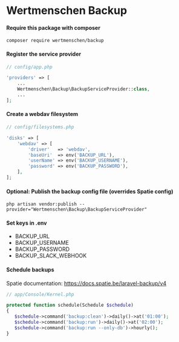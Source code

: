 # Wertmenschen Backup

#### Require this package with composer

```shell
composer require wertmenschen/backup
```

#### Register the service provider

``` php
// config/app.php

'providers' => [
    ...
    Wertmenschen\Backup\BackupServiceProvider::class,
    ...
];
```

#### Create a webdav filesystem
``` php
// config/filesystems.php

'disks' => [
    'webdav' => [
        'driver'   => 'webdav',
        'baseUri'  => env('BACKUP_URL'),
        'userName' => env('BACKUP_USERNAME'),
        'password' => env('BACKUP_PASSWORD'),
    ],
];
```

#### Optional: Publish the backup config file (overrides Spatie config)
```shell
php artisan vendor:publish --provider="Wertmenschen\Backup\BackupServiceProvider"
```

#### Set keys in .env
* BACKUP_URL
* BACKUP_USERNAME
* BACKUP_PASSWORD
* BACKUP_SLACK_WEBHOOK

#### Schedule backups
Spatie documentation: https://docs.spatie.be/laravel-backup/v4

``` php
// app/Console/Kernel.php

protected function schedule(Schedule $schedule)
{
   $schedule->command('backup:clean')->daily()->at('01:00');
   $schedule->command('backup:run')->daily()->at('02:00');
   $schedule->command('backup:run --only-db')->hourly();
}
```